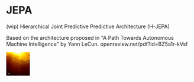 # JEPA

(wip) Hierarchical Joint Predictive Predictive Architecture (H-JEPA)

Based on the architecture proposed in "A Path Towards Autonomous Machine Intelligence" by Yann LeCun. openreview.net/pdf?id=BZ5a1r-kVsf

![Demo GIF](resources/not_luck.gif)


